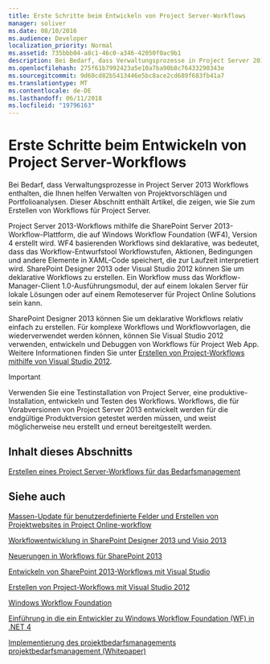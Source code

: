 ```yaml
---
title: Erste Schritte beim Entwickeln von Project Server-Workflows
manager: soliver
ms.date: 08/10/2016
ms.audience: Developer
localization_priority: Normal
ms.assetid: 735bbb04-a8c1-46c0-a346-42050f0ac9b1
description: Bei Bedarf, dass Verwaltungsprozesse in Project Server 2013 Workflows enthalten, die Ihnen helfen Verwalten von Projektvorschlägen und Portfolioanalysen. Dieser Abschnitt enthält Artikel, die zeigen, wie Sie zum Erstellen von Workflows für Project Server.
ms.openlocfilehash: 275f61b7992423a5e10a7ba90b8c76433290343e
ms.sourcegitcommit: 9d60cd82b5413446e5bc8ace2cd689f683fb41a7
ms.translationtype: MT
ms.contentlocale: de-DE
ms.lasthandoff: 06/11/2018
ms.locfileid: "19796163"
---
```

# <a name="getting-started-developing-project-server-workflows"></a>Erste Schritte beim Entwickeln von Project Server-Workflows

Bei Bedarf, dass Verwaltungsprozesse in Project Server 2013 Workflows enthalten, die Ihnen helfen Verwalten von Projektvorschlägen und Portfolioanalysen. Dieser Abschnitt enthält Artikel, die zeigen, wie Sie zum Erstellen von Workflows für Project Server.
  
Project Server 2013-Workflows mithilfe die SharePoint Server 2013-Workflow-Plattform, die auf Windows Workflow Foundation (WF4), Version 4 erstellt wird. WF4 basierenden Workflows sind deklarative, was bedeutet, dass das Workflow-Entwurfstool Workflowstufen, Aktionen, Bedingungen und andere Elemente in XAML-Code speichert, die zur Laufzeit interpretiert wird. SharePoint Designer 2013 oder Visual Studio 2012 können Sie um deklarative Workflows zu erstellen. Ein Workflow muss das Workflow-Manager-Client 1.0-Ausführungsmodul, der auf einem lokalen Server für lokale Lösungen oder auf einem Remoteserver für Project Online Solutions sein kann.
  
SharePoint Designer 2013 können Sie um deklarative Workflows relativ einfach zu erstellen. Für komplexe Workflows und Workflowvorlagen, die wiederverwendet werden können, können Sie Visual Studio 2012 verwenden, entwickeln und Debuggen von Workflows für Project Web App. Weitere Informationen finden Sie unter [Erstellen von Project-Workflows mithilfe von Visual Studio 2012](http://blogs.msdn.com/b/project_programmability/archive/2012/11/07/creating-project-workflows-using-visual-studio-2012.aspx).
  
> [!IMPORTANT]
> Verwenden Sie eine Testinstallation von Project Server, eine produktive-Installation, entwickeln und Testen des Workflows. Workflows, die für Vorabversionen von Project Server 2013 entwickelt werden für die endgültige Produktversion getestet werden müssen, und weist möglicherweise neu erstellt und erneut bereitgestellt werden. 
  
## <a name="in-this-section"></a>Inhalt dieses Abschnitts

[Erstellen eines Project Server-Workflows für das Bedarfsmanagement](create-a-project-server-workflow-for-demand-management.md)
  
## <a name="see-also"></a>Siehe auch



[Massen-Update für benutzerdefinierte Felder und Erstellen von Projektwebsites in Project Online-workflow](bulk-update-custom-fields-and-create-project-sites-from-workflow-in-project.md)


[Workflowentwicklung in SharePoint Designer 2013 und Visio 2013](http://msdn.microsoft.com/en-us/library/jj163272%28office.15%29.aspx)
  
[Neuerungen in Workflows für SharePoint 2013](http://msdn.microsoft.com/en-us/library/jj163177.aspx)
  
[Entwickeln von SharePoint 2013-Workflows mit Visual Studio](http://msdn.microsoft.com/en-us/library/jj163199.aspx)
  
[Erstellen von Project-Workflows mit Visual Studio 2012](http://blogs.msdn.com/b/project_programmability/archive/2012/11/07/creating-project-workflows-using-visual-studio-2012.aspx)
  
[Windows Workflow Foundation](http://msdn.microsoft.com/en-us/library/dd489441.aspx)
  
[Einführung in die ein Entwickler zu Windows Workflow Foundation (WF) in .NET 4](http://msdn.microsoft.com/en-us/library/ee342461.aspx)
  
[Implementierung des projektbedarfsmanagements projektbedarfsmanagement (Whitepaper)](http://msdn.microsoft.com/en-us/library/ff973112.aspx)

